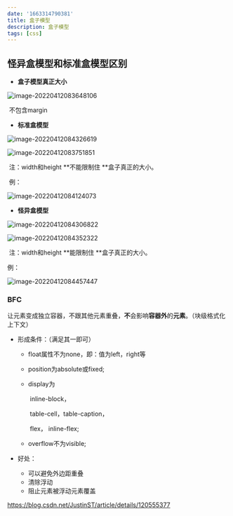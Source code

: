 ```yaml
---
date: '1663314790381'
title: 盒子模型
description: 盒子模型
tags: [css]
---
```


## 怪异盒模型和标准盒模型区别

+ **盒子模型真正大小**

![image-20220412083648106](https://s2.loli.net/2022/04/12/qJIWVE5P3ZKksNB.png)

​	不包含margin

+ **标准盒模型**

![image-20220412084326619](https://s2.loli.net/2022/04/12/5XGJueLz4VQNjyC.png)

![image-20220412083751851](https://s2.loli.net/2022/04/12/ySMltVBzcNRGpAh.png)

​		注：width和height **不能限制住  **盒子真正的大小。

​	例：

![image-20220412084124073](https://s2.loli.net/2022/04/12/GwzBpghKFLrjOMa.png)

+ **怪异盒模型**

![image-20220412084306822](https://s2.loli.net/2022/04/12/Lms5MqnakpcAUtE.png)

![image-20220412084352322](https://s2.loli.net/2022/04/12/SdX6pUcEml8C3J9.png)

​		 注：width和height **能限制住  **盒子真正的大小。

例：

![image-20220412084457447](https://s2.loli.net/2022/04/12/Jj4koIQxg3qGiVn.png)

### BFC 

让元素变成独立容器，不跟其他元素重叠，**不**会影响**容器外**的**元素**。（块级格式化上下文）

+ 形成条件：（满足其一即可）

  + float属性不为none，即：值为left，right等

  + position为absolute或fixed;

  + display为

    ​		inline-block，

    ​		table-cell，table-caption，

    ​		flex， inline-flex;

  + overflow不为visible;

+ 好处：

  + 可以避免外边距重叠
  + 清除浮动
  + 阻止元素被浮动元素覆盖

https://blog.csdn.net/JustinST/article/details/120555377
